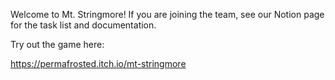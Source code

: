 Welcome to Mt. Stringmore! If you are joining the team, see our Notion page for the task list and documentation.

Try out the game here:

https://permafrosted.itch.io/mt-stringmore

